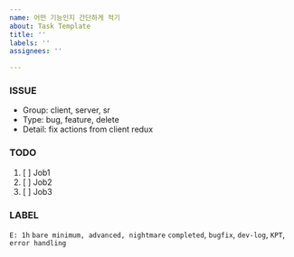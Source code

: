 ```yaml
---
name: 어떤 기능인지 간단하게 적기
about: Task Template
title: ''
labels: ''
assignees: ''

---
```


### ISSUE
- Group:  client, server, sr
- Type: bug, feature, delete
- Detail: fix actions from client redux

### TODO
1. [ ] Job1
2. [ ] Job2
3. [ ] Job3

### LABEL
`E: 1h`
`bare minimum, advanced, nightmare`
`completed`,
`bugfix`,
`dev-log`,
`KPT`,
`error handling`
